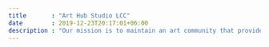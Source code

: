 ```yaml
---
title       : "Art Hub Studio LCC"
date        : 2019-12-23T20:17:01+06:00
description : "Our mission is to maintain an art community that provides ease and support to artists so they may gain fair revenue, while standardizing the quality of Artist's prints to produce the same quality product for collectors with every purchase."
---
```



